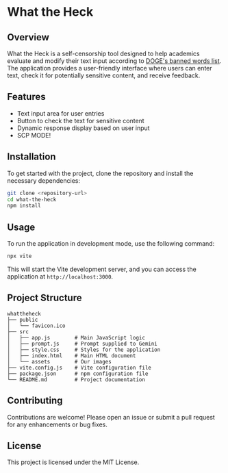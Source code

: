 # What the Heck

## Overview
What the Heck is a self-censorship tool designed to help academics evaluate and modify their text input according to [DOGE's banned words list](https://pen.org/banned-words-list/). The application provides a user-friendly interface where users can enter text, check it for potentially sensitive content, and receive feedback.

## Features
- Text input area for user entries
- Button to check the text for sensitive content
- Dynamic response display based on user input
- SCP MODE!

## Installation
To get started with the project, clone the repository and install the necessary dependencies:

```bash
git clone <repository-url>
cd what-the-heck
npm install
```

## Usage
To run the application in development mode, use the following command:

```bash
npx vite
```

This will start the Vite development server, and you can access the application at `http://localhost:3000`.

## Project Structure
```
whattheheck
├── public
│   └── favicon.ico
├── src
│   ├── app.js        # Main JavaScript logic
│   ├── prompt.js     # Prompt supplied to Gemini
│   ├── style.css     # Styles for the application
│   ├── index.html    # Main HTML document
│   └── assets        # Our images
├── vite.config.js    # Vite configuration file
├── package.json      # npm configuration file
└── README.md         # Project documentation
```

## Contributing
Contributions are welcome! Please open an issue or submit a pull request for any enhancements or bug fixes.

## License
This project is licensed under the MIT License.